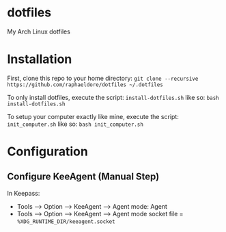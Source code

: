 dotfiles
========

My Arch Linux dotfiles

# Installation

First, clone this repo to your home directory: `git clone --recursive https://github.com/raphaeldore/dotfiles ~/.dotfiles`

To only install dotfiles, execute the script: `install-dotfiles.sh` like so: `bash install-dotfiles.sh`

To setup your computer exactly like mine, execute the script: `init_computer.sh` like so: `bash init_computer.sh`

# Configuration

## Configure KeeAgent (Manual Step)
In Keepass: 
  * Tools --> Option --> KeeAgent --> Agent mode: Agent
  * Tools --> Option --> KeeAgent --> Agent mode socket file = `%XDG_RUNTIME_DIR/keeagent.socket`

